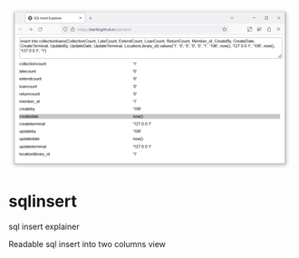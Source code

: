 ![Starfid SQLInsert](https://raw.githubusercontent.com/starfid/sqlinsert/master/preview.png)

# sqlinsert
sql insert explainer

Readable sql insert into two columns view
